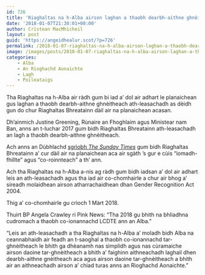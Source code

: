 ```yaml
---
id: 726
title: 'Riaghaltas na h-Alba airson laghan a thaobh dearbh-aithne ghnèitheach ath-leasachadh'
date: '2018-01-07T21:30:01+00:00'
author: Crìstean MacMhìcheil
layout: post
guid: 'https://angeidhealur.scot/?p=726'
permalink: /2018-01-07-riaghaltas-na-h-alba-airson-laghan-a-thaobh-dearbh-aithne-ghneitheach-ath-leasachadh/
image: /images/posts/2018-01-07-riaghaltas-na-h-alba-airson-laghan-a-thaobh-dearbh-aithne-ghneitheach-ath-leasachadh.webp
categories:
    - Alba
    - An Rìoghachd Aonaichte
    - Lagh
    - Poileataigs
---
```


Tha Riaghaltas na h-Alba air ràdh gum bi iad a’ dol air adhart le planaichean gus laghan a thaobh dearbh-aithne ghnèitheach ath-leasachadh as dèidh gun do chur Riaghaltas Bhreatainn dàil air na planaichean acasan.

Dh’ainmich Justine Greening, Rùnaire an Fhoghlaim agus Ministear nam Ban, anns an t-Iuchar 2017 gum bidh Riaghaltas Bhreatainn ath-leasachadh an lagh a thaobh dearbh-aithne ghnèitheach.

Ach anns an Dùbhlachd [sgrìobh *The Sunday Times*](https://www.thetimes.co.uk/article/justine-greening-delays-divisive-plan-for-easy-gender-swaps-gm77qd9gn) gum bidh Riaghaltas Bhreatainn a’ cur dàil air na planaichean aca air sgàth ’s gur e cùis “iomadh-fhillte” agus “co-roinnteach” a th’ ann.

Ach tha Riaghaltas na h-Alba a-nis ag ràdh gum bidh iadsan a’ dol air adhart leis an ath-leasachadh agus tha iad air co-chomhairle a chur air bhog a’ sireadh molaidhean airson atharrachaidhean dhan Gender Recognition Act 2004.

Thig a’ co-chomhairle gu crìoch 1 Màrt 2018.

Thuirt BP Angela Crawley ri Pink News: “Tha 2018 gu bhith na bhliadhna cudromach a thaobh co-ionannachd LCDTE ann an Alba.”

“Leis an ath-leasachadh a tha Riaghaltas na h-Alba a’ moladh bidh Alba na ceannabhaidh air feadh an t-saoghal a thaobh co-ionannachd tar-ghnèitheach le bhith ga dhèanamh nas sìmplidh agus nas cùramaiche airson daoine tar-ghnèitheach a bhith a’ faighinn aithneachadh laghail dhen dearbh-aithne gnèitheach aca agus airson daoine tar-ghnèitheach a bhith air an aithneachadh airson a’ chiad turas anns an Rìoghachd Aonaichte.”
